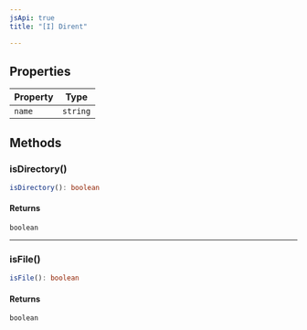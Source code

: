 ```yaml
---
jsApi: true
title: "[I] Dirent"

---
```

## Properties

| Property | Type |
| ------ | ------ |
| `name` | `string` |

## Methods

### isDirectory()

```ts
isDirectory(): boolean
```

#### Returns

`boolean`

***

### isFile()

```ts
isFile(): boolean
```

#### Returns

`boolean`
